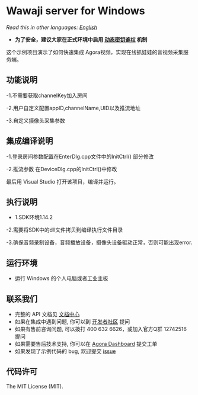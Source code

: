 # Wawaji server for Windows

*Read this in other languages: [English](README.en.md)*

- **为了安全，建议大家在正式环境中启用 [动态密钥鉴权](https://document.agora.io/cn/1.14/instruction/key.html) 机制**

这个示例项目演示了如何快速集成 Agora视频，实现在线抓娃娃的音视频采集服务端。

## 功能说明
-1.不需要获取channelKey加入房间

-2.用户自定义配置appID,channelName,UID以及推流地址

-3.自定义摄像头采集参数

## 集成编译说明
-1.登录房间参数配置在EnterDlg.cpp文件中的InitCtrl() 部分修改

-2.推流参数 在DeviceDlg.cpp的InitCtrl()中修改

最后用 Visual Studio 打开该项目，编译并运行。

## 执行说明
- 1.SDK环境1.14.2

-2.需要将SDK中的dll文件拷贝到编译执行文件目录

-3.确保音频录制设备，音频播放设备，摄像头设备驱动正常，否则可能出现error.

## 运行环境
- 运行 Windows 的个人电脑或者工业主板

## 联系我们
- 完整的 API 文档见 [文档中心](https://docs.agora.io/cn/)
- 如果在集成中遇到问题, 你可以到 [开发者社区](https://dev.agora.io/cn/) 提问
- 如果有售前咨询问题, 可以拨打 400 632 6626，或加入官方Q群 12742516 提问
- 如果需要售后技术支持, 你可以在 [Agora Dashboard](https://dashboard.agora.io) 提交工单
- 如果发现了示例代码的 bug, 欢迎提交 [issue](https://github.com/AgoraIO/Wawaji/issues)

## 代码许可
The MIT License (MIT).
